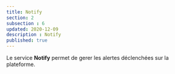```yaml
---
title: Notify
section: 2
subsection : 6
updated: 2020-12-09
description : Notify
published: true
---
```


Le service **Notify** permet de gerer les alertes déclenchées sur la plateforme.
